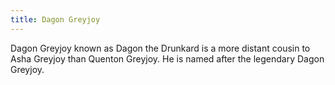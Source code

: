 ```yaml
---
title: Dagon Greyjoy
---
```


Dagon Greyjoy known as Dagon the Drunkard is a more distant cousin to Asha Greyjoy than Quenton Greyjoy. He is named after the legendary Dagon Greyjoy.


